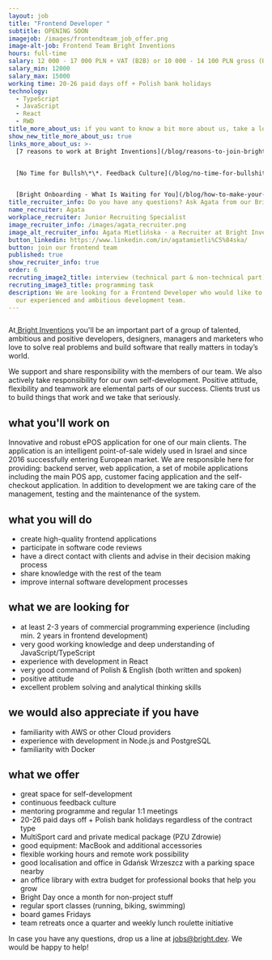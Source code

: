 ```yaml
---
layout: job
title: "Frontend Developer "
subtitle: OPENING SOON
imagejob: /images/frontendteam_job_offer.png
image-alt-job: Frontend Team Bright Inventions
hours: full-time
salary: 12 000 - 17 000 PLN + VAT (B2B) or 10 000 - 14 100 PLN gross (UoP)
salary_min: 12000
salary_max: 15000
working time: 20-26 paid days off + Polish bank holidays
technology:
  - TypeScript
  - JavaScript
  - React
  - RWD
title_more_about_us: if you want to know a bit more about us, take a look below 🙋🏻‍♀️🙋🏻‍♂️
show_new_title_more_about_us: true
links_more_about_us: >-
  [7 reasons to work at Bright Inventions](/blog/reasons-to-join-bright)


  [No Time for Bullsh\*\*. Feedback Culture](/blog/no-time-for-bullshit-feedback-culture/)


  [Bright Onboarding - What Is Waiting for You](/blog/how-to-make-your-onboarding-bright)
title_recruiter_info: Do you have any questions? Ask Agata from our Bright team!
name_recruiter: Agata
workplace_recruiter: Junior Recruiting Specialist
image_recruiter_info: /images/agata_recruiter.png
image_alt_recruiter_info: Agata Mietlińska - a Recruiter at Bright Inventions
button_linkedin: https://www.linkedin.com/in/agatamietli%C5%84ska/
button: join our frontend team
published: true
show_recruiter_info: true
order: 6
recruting_image2_title: interview (technical part & non-technical part)
recruting_image3_title: programming task
description: We are looking for a Frontend Developer who would like to work with
  our experienced and ambitious development team.
---
```

![]()

At[ Bright Inventions](https://brightinventions.pl/about-us/team/) you'll be an important part of a group of talented, ambitious and positive developers, designers, managers and marketers who love to solve real problems and build software that really matters in today’s world. 

We support and share responsibility with the members of our team. We also actively take responsibility for our own self-development. Positive attitude, flexibility and teamwork are elemental parts of our success. Clients trust us to build things that work and we take that seriously. 

## what you'll work on

Innovative and robust ePOS application for one of our main clients. The application is an intelligent point-of-sale widely used in Israel and since 2016 successfully entering European market. We are responsible here for providing: backend server, web application, a set of mobile applications including the main POS app, customer facing application and the self-checkout application. In addition to development we are taking care of the management, testing and the maintenance of the system.

## what you will do

* create high-quality frontend applications 
* participate in software code reviews
* have a direct contact with clients and advise in their decision making process
* share knowledge with the rest of the team
* improve internal software development processes

## what we are looking for

* at least 2-3 years of commercial programming experience (including min. 2 years in frontend development) 
* very good working knowledge and deep understanding of JavaScript/TypeScript
* experience with development in React
* very good command of Polish & English (both written and spoken)
* positive attitude
* excellent problem solving and analytical thinking skills

## we would also appreciate if you have

* familiarity with AWS or other Cloud providers
* experience with development in Node.js and PostgreSQL
* familiarity with Docker

## what we offer

* great space for self-development
* continuous feedback culture
* mentoring programme and regular 1:1 meetings 
* 20-26 paid days off + Polish bank holidays regardless of the contract type 
* MultiSport card and private medical package (PZU Zdrowie)
* good equipment: MacBook and additional accessories
* flexible working hours and remote work possibility 
* good localisation and office in Gdańsk Wrzeszcz with a parking space nearby
* an office library with extra budget for professional books that help you grow 
* Bright Day once a month for non-project stuff
* regular sport classes (running, biking, swimming)
* board games Fridays 
* team retreats once a quarter and weekly lunch roulette initiative 

In case you have any questions, drop us a line at jobs@bright.dev. We would be happy to help!